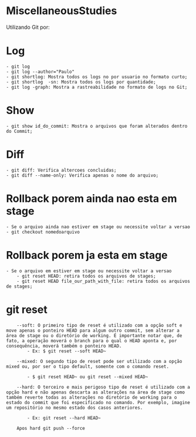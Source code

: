 # MiscellaneousStudies  

Utilizando Git por:
# Log
    - git log
    - git log --author="Paulo"
    - git shortlog: Mostra todos os logs no por usuario no formato curto;
    - git shortlog  -sn: Mostra todos os logs por quantidade;
    - git log -graph: Mostra a rastreabilidade no formato de logs no Git;

# Show
    - git show id_do_commit: Mostra o arquivos que foram alterados dentro do Commit;

# Diff
    - git diff: Verifica altercoes concluidas;
    - git diff --name-only: Verifica apenas o nome do arquivo;
    
# Rollback porem ainda nao esta em stage
    - Se o arquivo ainda nao estiver em stage ou necessite voltar a versao
    - git checkout nomedoarquivo

# Rollback porem ja esta em stage
    - Se o arquivo em estiver em stage ou necessite voltar a versao    
        - git reset HEAD: retira todos os arquivos de stages;
        - git reset HEAD file_our_path_with_file: retira todos os arquivos de stages;

# git reset
        --soft: O primeiro tipo de reset é utilizado com a opção soft e move apenas o ponteiro HEAD para algum outro commit, sem alterar a área de stage ou o diretório de working. É importante notar que, de fato, a operação moverá o branch para o qual o HEAD aponta e, por consequência, moverá também o ponteiro HEAD.
            - Ex: $ git reset --soft HEAD~

        --mixed: O segundo tipo de reset pode ser utilizado com a opção mixed ou, por ser o tipo default, somente com o comando reset.

            - $ git reset HEAD~ ou git reset --mixed HEAD~
        
        --hard: O terceiro e mais perigoso tipo de reset é utilizado com a opção hard e não apenas descarta as alterações na área de stage como também reverte todas as alterações no diretório de working para o estado do commit que foi especificado no comando. Por exemplo, imagine um repositório no mesmo estado dos casos anteriores.

            - Ex: git reset --hard HEAD~

        Apos hard git push --force